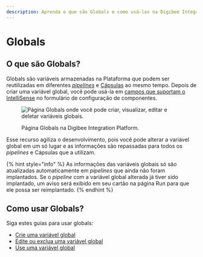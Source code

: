 ```yaml
---
description: Aprenda o que são Globals e como usá-las na Digibee Integration Platform.
---
```


# Globals

## O que são Globals?

Globals são variáveis armazenadas na Plataforma que podem ser reutilizadas em diferentes [_pipelines_](https://docs.digibee.com/documentation/v/pt-br/build/pipelines) e [Cápsulas](https://docs.digibee.com/documentation/v/pt-br/build/capsulas) ao mesmo tempo. Depois de criar uma variável global, você pode usá-la em [campos que suportam o IntelliSense](https://docs.digibee.com/documentation/v/pt-br/build/double-braces/intellisense) no formulário de configuração de componentes.

<figure><img src="../../.gitbook/assets/página-globals.png" alt="Página Globals onde você pode criar, visualizar, editar e deletar variáveis globais."><figcaption><p>Página Globals na Digibee Integration Platform.</p></figcaption></figure>

Esse recurso agiliza o desenvolvimento, pois você pode alterar a variável global em um só lugar e as informações são repassadas para todos os _pipelines_ e Cápsulas que a utilizam.

{% hint style="info" %}
As informações das variáveis ​​globais só são atualizadas automaticamente em _pipelines_ que ainda não foram implantados. Se o _pipeline_ com a variável global alterada já tiver sido implantado, um aviso será exibido em seu cartão na página Run para que ele possa ser reimplantado.
{% endhint %}

## Como usar Globals?

Siga estes guias para usar globals:

* [Crie uma variável global](how-to-create-globals.md)
* [Edite ou exclua uma variável global](how-to-edit-or-delete-globals.md)
* [Use uma variável global](how-to-use-globals.md)
